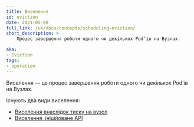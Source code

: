 ```yaml
---
title: Виселення
id: eviction
date: 2021-05-08
full_link: /uk/docs/concepts/scheduling-eviction/
short_description: >
    Процес завершення роботи одного чи декількох Podʼів на Вузлах.

aka:
- Eviction
tags:
- operation
---
```


Виселення — це процес завершення роботи одного чи декількох Podʼів на Вузлах.

<!--more-->

Існують два види виселення:

* [Виселення внаслідок тиску на вузол](/uk/docs/concepts/scheduling-eviction/node-pressure-eviction/)
* [Виселення, ініційоване API](/uk/docs/concepts/scheduling-eviction/api-eviction/)
